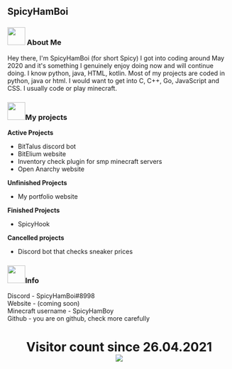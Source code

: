 ## SpicyHamBoi

<p align="center">
  <h3> <img src="https://emojis.slackmojis.com/emojis/images/1563481442/6026/meow_sip.png?1563481442" width="40"/> About Me </h3>
</p>

Hey there, I'm SpicyHamBoi (for short Spicy) I got into coding around May 2020 and it's something I genuinely enjoy doing now and will continue doing. I know python, java, HTML, kotlin. Most of my projects are coded in python, java or html. I would want to get into C, C++, Go, JavaScript and CSS. I usually code or play minecraft. 

<p align="center">
  <h3> <img src="https://emojis.slackmojis.com/emojis/images/1563481442/6026/meow_sip.png?1563481442" width="40"/>My projects</h3>
</p>

**Active Projects** <br>
- BitTalus discord bot
- BitElium website
- Inventory check plugin for smp minecraft servers
- Open Anarchy website


**Unfinished Projects** <br>
- My portfolio website

**Finished Projects** <br>
- SpicyHook


**Cancelled projects** <br>
- Discord bot that checks sneaker prices

<p align="center">
  <h3> <img src="https://emojis.slackmojis.com/emojis/images/1563481442/6026/meow_sip.png?1563481442" width="40"/>Info</h3>
</p>

Discord - SpicyHamBoi#8998 <br />
Website - (coming soon)<br />
Minecraft username - SpicyHamBoy <br />
Github - you are on github, check more carefully<br />


<p> 
  <h1 align="center">Visitor count since 26.04.2021<br>
  <img src="https://profile-counter.glitch.me/SpicyHamboi/count.svg" />
    </h1>
</p>

